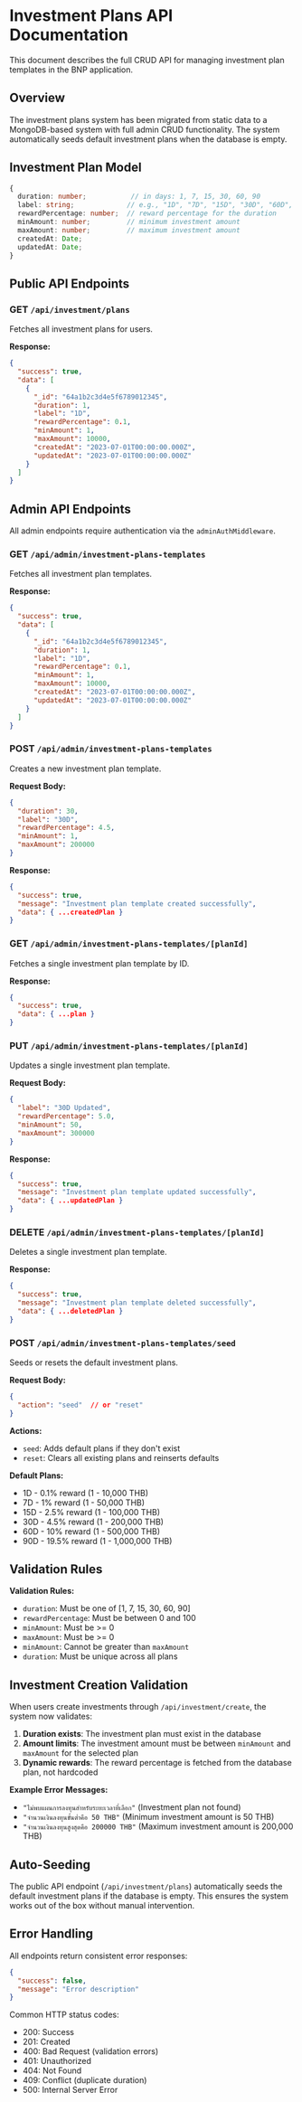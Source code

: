 # Investment Plans API Documentation

This document describes the full CRUD API for managing investment plan templates in the BNP application.

## Overview

The investment plans system has been migrated from static data to a MongoDB-based system with full admin CRUD functionality. The system automatically seeds default investment plans when the database is empty.

## Investment Plan Model

```typescript
{
  duration: number;           // in days: 1, 7, 15, 30, 60, 90
  label: string;             // e.g., "1D", "7D", "15D", "30D", "60D", "90D"
  rewardPercentage: number;  // reward percentage for the duration
  minAmount: number;         // minimum investment amount
  maxAmount: number;         // maximum investment amount
  createdAt: Date;
  updatedAt: Date;
}
```

## Public API Endpoints

### GET `/api/investment/plans`

Fetches all investment plans for users.

**Response:**
```json
{
  "success": true,
  "data": [
    {
      "_id": "64a1b2c3d4e5f6789012345",
      "duration": 1,
      "label": "1D",
      "rewardPercentage": 0.1,
      "minAmount": 1,
      "maxAmount": 10000,
      "createdAt": "2023-07-01T00:00:00.000Z",
      "updatedAt": "2023-07-01T00:00:00.000Z"
    }
  ]
}
```

## Admin API Endpoints

All admin endpoints require authentication via the `adminAuthMiddleware`.

### GET `/api/admin/investment-plans-templates`

Fetches all investment plan templates.

**Response:**
```json
{
  "success": true,
  "data": [
    {
      "_id": "64a1b2c3d4e5f6789012345",
      "duration": 1,
      "label": "1D",
      "rewardPercentage": 0.1,
      "minAmount": 1,
      "maxAmount": 10000,
      "createdAt": "2023-07-01T00:00:00.000Z",
      "updatedAt": "2023-07-01T00:00:00.000Z"
    }
  ]
}
```

### POST `/api/admin/investment-plans-templates`

Creates a new investment plan template.

**Request Body:**
```json
{
  "duration": 30,
  "label": "30D",
  "rewardPercentage": 4.5,
  "minAmount": 1,
  "maxAmount": 200000
}
```

**Response:**
```json
{
  "success": true,
  "message": "Investment plan template created successfully",
  "data": { ...createdPlan }
}
```

### GET `/api/admin/investment-plans-templates/[planId]`

Fetches a single investment plan template by ID.

**Response:**
```json
{
  "success": true,
  "data": { ...plan }
}
```

### PUT `/api/admin/investment-plans-templates/[planId]`

Updates a single investment plan template.

**Request Body:**
```json
{
  "label": "30D Updated",
  "rewardPercentage": 5.0,
  "minAmount": 50,
  "maxAmount": 300000
}
```

**Response:**
```json
{
  "success": true,
  "message": "Investment plan template updated successfully",
  "data": { ...updatedPlan }
}
```

### DELETE `/api/admin/investment-plans-templates/[planId]`

Deletes a single investment plan template.

**Response:**
```json
{
  "success": true,
  "message": "Investment plan template deleted successfully",
  "data": { ...deletedPlan }
}
```

### POST `/api/admin/investment-plans-templates/seed`

Seeds or resets the default investment plans.

**Request Body:**
```json
{
  "action": "seed"  // or "reset"
}
```

**Actions:**
- `seed`: Adds default plans if they don't exist
- `reset`: Clears all existing plans and reinserts defaults

**Default Plans:**
- 1D - 0.1% reward (1 - 10,000 THB)
- 7D - 1% reward (1 - 50,000 THB)
- 15D - 2.5% reward (1 - 100,000 THB)
- 30D - 4.5% reward (1 - 200,000 THB)
- 60D - 10% reward (1 - 500,000 THB)
- 90D - 19.5% reward (1 - 1,000,000 THB)

## Validation Rules
**Validation Rules:**

- `duration`: Must be one of [1, 7, 15, 30, 60, 90]
- `rewardPercentage`: Must be between 0 and 100
- `minAmount`: Must be >= 0
- `maxAmount`: Must be >= 0
- `minAmount`: Cannot be greater than `maxAmount`
- `duration`: Must be unique across all plans

## Investment Creation Validation

When users create investments through `/api/investment/create`, the system now validates:

1. **Duration exists**: The investment plan must exist in the database
2. **Amount limits**: The investment amount must be between `minAmount` and `maxAmount` for the selected plan
3. **Dynamic rewards**: The reward percentage is fetched from the database plan, not hardcoded

**Example Error Messages:**
- `"ไม่พบแผนการลงทุนสำหรับระยะเวลาที่เลือก"` (Investment plan not found)
- `"จำนวนเงินลงทุนขั้นต่ำคือ 50 THB"` (Minimum investment amount is 50 THB)
- `"จำนวนเงินลงทุนสูงสุดคือ 200000 THB"` (Maximum investment amount is 200,000 THB)

## Auto-Seeding

The public API endpoint (`/api/investment/plans`) automatically seeds the default investment plans if the database is empty. This ensures the system works out of the box without manual intervention.

## Error Handling

All endpoints return consistent error responses:

```json
{
  "success": false,
  "message": "Error description"
}
```

Common HTTP status codes:
- 200: Success
- 201: Created
- 400: Bad Request (validation errors)
- 401: Unauthorized
- 404: Not Found
- 409: Conflict (duplicate duration)
- 500: Internal Server Error